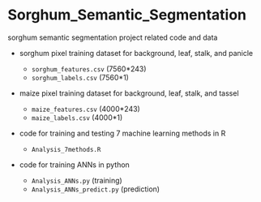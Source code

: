 # Sorghum_Semantic_Segmentation
sorghum semantic segmentation project related code and data

- sorghum pixel training dataset for background, leaf, stalk, and panicle
  - `sorghum_features.csv` (7560*243)
  - `sorghum_labels.csv`  (7560*1)

- maize pixel training dataset for background, leaf, stalk, and tassel
  - `maize_features.csv` (4000*243)
  - `maize_labels.csv`  (4000*1)

- code for training and testing 7 machine learning methods in R
  - `Analysis_7methods.R`

- code for training ANNs in python
  - `Analysis_ANNs.py` (training)
  - `Analysis_ANNs_predict.py` (prediction)